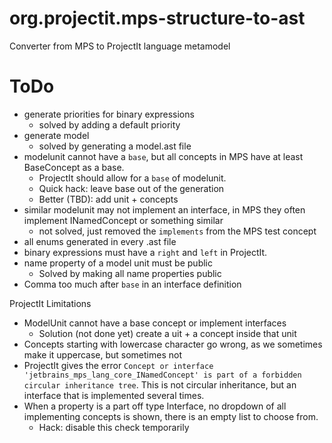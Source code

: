 # org.projectit.mps-structure-to-ast
Converter from MPS to ProjectIt language metamodel

# ToDo

- generate priorities for binary expressions
  - solved by adding a default priority
- generate model
  - solved by generating a model.ast file
- modelunit cannot have a `base`, but all concepts in MPS have at least BaseConcept as a base.
  - ProjectIt should allow for a `base` of modelunit.
  - Quick hack: leave base out of the generation
  - Better (TBD): add unit + concepts
- similar modelunit may not implement an interface, in MPS they often implement INamedConcept or something similar
  - not solved, just removed the `implements`  from the MPS test concept
- all enums generated in every .ast file
- binary expressions must have a `right` and `left` in ProjectIt.
- name property of a model unit must be public
  - Solved by making all name properties public
- Comma too much after `base` in an  interface definition
  
ProjectIt Limitations
- ModelUnit cannot have a base concept or implement interfaces
    - Solution (not done yet) create a uit + a concept inside that unit
- Concepts starting with lowercase character go wrong, as we sometimes make it uppercase, 
  but sometimes not
- ProjectIt gives the error `Concept or interface 'jetbrains_mps_lang_core_INamedConcept' is part of a forbidden circular inheritance tree`.
  This is not circular inheritance, but an interface that is implemented several times.
- When a property is a part off type Interface, no dropdown of all implementing concepts
  is shown, there is an empty list to choose from.
  - Hack: disable this check temporarily